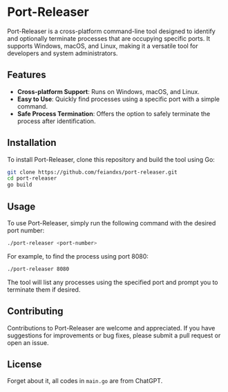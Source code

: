 # Port-Releaser

Port-Releaser is a cross-platform command-line tool designed to identify and optionally terminate processes that are occupying specific ports. It supports Windows, macOS, and Linux, making it a versatile tool for developers and system administrators.

## Features

- **Cross-platform Support**: Runs on Windows, macOS, and Linux.
- **Easy to Use**: Quickly find processes using a specific port with a simple command.
- **Safe Process Termination**: Offers the option to safely terminate the process after identification.

## Installation

To install Port-Releaser, clone this repository and build the tool using Go:

```bash
git clone https://github.com/feiandxs/port-releaser.git
cd port-releaser
go build
```

## Usage

To use Port-Releaser, simply run the following command with the desired port number:

```bash
./port-releaser <port-number>
```

For example, to find the process using port 8080:

```bash
./port-releaser 8080
```

The tool will list any processes using the specified port and prompt you to terminate them if desired.

## Contributing

Contributions to Port-Releaser are welcome and appreciated. If you have suggestions for improvements or bug fixes, please submit a pull request or open an issue.

## License

Forget about it, all codes in `main.go` are from ChatGPT.
